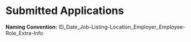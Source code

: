 # Submitted Applications

**Naming Convention:**
ID_Date_Job-Listing-Location_Employer_Employee-Role_Extra-Info

